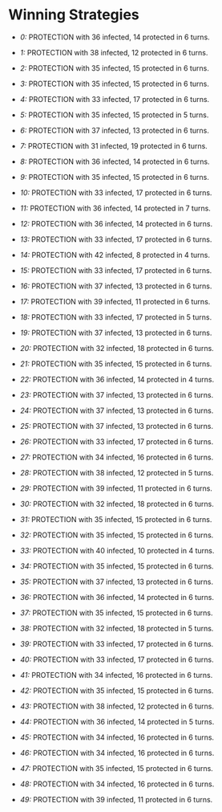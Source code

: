# Winning Strategies

* _0:_ PROTECTION with 36 infected, 14 protected in 6 turns.


* _1:_ PROTECTION with 38 infected, 12 protected in 6 turns.


* _2:_ PROTECTION with 35 infected, 15 protected in 6 turns.


* _3:_ PROTECTION with 35 infected, 15 protected in 6 turns.


* _4:_ PROTECTION with 33 infected, 17 protected in 6 turns.


* _5:_ PROTECTION with 35 infected, 15 protected in 5 turns.


* _6:_ PROTECTION with 37 infected, 13 protected in 6 turns.


* _7:_ PROTECTION with 31 infected, 19 protected in 6 turns.


* _8:_ PROTECTION with 36 infected, 14 protected in 6 turns.


* _9:_ PROTECTION with 35 infected, 15 protected in 6 turns.


* _10:_ PROTECTION with 33 infected, 17 protected in 6 turns.


* _11:_ PROTECTION with 36 infected, 14 protected in 7 turns.


* _12:_ PROTECTION with 36 infected, 14 protected in 6 turns.


* _13:_ PROTECTION with 33 infected, 17 protected in 6 turns.


* _14:_ PROTECTION with 42 infected, 8 protected in 4 turns.


* _15:_ PROTECTION with 33 infected, 17 protected in 6 turns.


* _16:_ PROTECTION with 37 infected, 13 protected in 6 turns.


* _17:_ PROTECTION with 39 infected, 11 protected in 6 turns.


* _18:_ PROTECTION with 33 infected, 17 protected in 5 turns.


* _19:_ PROTECTION with 37 infected, 13 protected in 6 turns.


* _20:_ PROTECTION with 32 infected, 18 protected in 6 turns.


* _21:_ PROTECTION with 35 infected, 15 protected in 6 turns.


* _22:_ PROTECTION with 36 infected, 14 protected in 4 turns.


* _23:_ PROTECTION with 37 infected, 13 protected in 6 turns.


* _24:_ PROTECTION with 37 infected, 13 protected in 6 turns.


* _25:_ PROTECTION with 37 infected, 13 protected in 6 turns.


* _26:_ PROTECTION with 33 infected, 17 protected in 6 turns.


* _27:_ PROTECTION with 34 infected, 16 protected in 6 turns.


* _28:_ PROTECTION with 38 infected, 12 protected in 5 turns.


* _29:_ PROTECTION with 39 infected, 11 protected in 6 turns.


* _30:_ PROTECTION with 32 infected, 18 protected in 6 turns.


* _31:_ PROTECTION with 35 infected, 15 protected in 6 turns.


* _32:_ PROTECTION with 35 infected, 15 protected in 6 turns.


* _33:_ PROTECTION with 40 infected, 10 protected in 4 turns.


* _34:_ PROTECTION with 35 infected, 15 protected in 6 turns.


* _35:_ PROTECTION with 37 infected, 13 protected in 6 turns.


* _36:_ PROTECTION with 36 infected, 14 protected in 6 turns.


* _37:_ PROTECTION with 35 infected, 15 protected in 6 turns.


* _38:_ PROTECTION with 32 infected, 18 protected in 5 turns.


* _39:_ PROTECTION with 33 infected, 17 protected in 6 turns.


* _40:_ PROTECTION with 33 infected, 17 protected in 6 turns.


* _41:_ PROTECTION with 34 infected, 16 protected in 6 turns.


* _42:_ PROTECTION with 35 infected, 15 protected in 6 turns.


* _43:_ PROTECTION with 38 infected, 12 protected in 6 turns.


* _44:_ PROTECTION with 36 infected, 14 protected in 5 turns.


* _45:_ PROTECTION with 34 infected, 16 protected in 6 turns.


* _46:_ PROTECTION with 34 infected, 16 protected in 6 turns.


* _47:_ PROTECTION with 35 infected, 15 protected in 6 turns.


* _48:_ PROTECTION with 34 infected, 16 protected in 6 turns.


* _49:_ PROTECTION with 39 infected, 11 protected in 6 turns.


